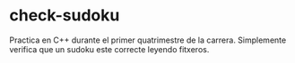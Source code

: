 # check-sudoku
Practica en C++ durante el primer quatrimestre de la carrera. Simplemente verifica que un sudoku este correcte leyendo fitxeros.

